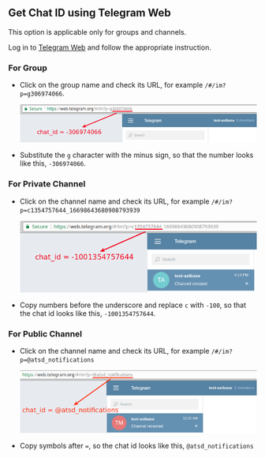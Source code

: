 ## Get Chat ID using Telegram Web

This option is applicable only for groups and channels.
 
Log in to [Telegram Web](https://web.telegram.org) and follow the appropriate instruction.

### For Group  

   * Click on the group name and check its URL, for example `/#/im?p=g306974066`.

     ![](images/id_group.png)

   * Substitute the `g` character with the minus sign, so that the number looks like this, `-306974066`.

### For Private Channel

  * Click on the channel name and check its URL, for example `/#/im?p=c1354757644_16698643680908793939`

     ![](images/channel_url.png)

  * Copy numbers before the underscore and replace `c` with `-100`, so that the chat id looks like this, `-1001354757644`.

### For Public Channel

  * Click on the channel name and check its URL, for example `/#/im?p=@atsd_notifications`

     ![](images/public_channel_url.png)    

  * Copy symbols after `=`, so the chat id looks like this, `@atsd_notifications`